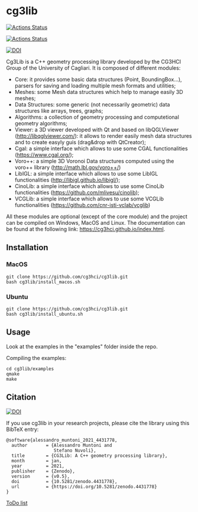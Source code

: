 # cg3lib

[![Actions Status](https://github.com/cg3hci/cg3lib/workflows/UbuntuExamples/badge.svg)](https://github.com/cg3hci/cg3lib/actions)

[![Actions Status](https://github.com/cg3hci/cg3lib/workflows/MacOSExamples/badge.svg)](https://github.com/cg3hci/cg3lib/actions)

[![DOI](https://zenodo.org/badge/DOI/10.5281/zenodo.4431778.svg)](https://doi.org/10.5281/zenodo.4431778)

Cg3Lib is a C++ geometry processing library developed by the CG3HCI Group of the University of Cagliari.
It is composed of different modules:
- Core: it provides some basic data structures (Point, BoundingBox...), parsers for saving and loading multiple mesh formats and utilities;
- Meshes: some Mesh data structures which help to manage easily 3D meshes;
- Data Structures: some generic (not necessarily geometric) data structures like arrays, trees, graphs;
- Algorithms: a collection of geometry processing and computetional geometry algorithms;
- Viewer: a 3D viewer developed with Qt and based on libQGLViewer (http://libqglviewer.com/): it allows to render easily mesh data structures and to create easyly guis (drag&drop with QtCreator);
- Cgal: a simple interface which allows to use some CGAL functionalities (https://www.cgal.org/);
- Voro++: a simple 3D Voronoi Data structures computed using the voro++ library (http://math.lbl.gov/voro++/)
- LibIGL: a simple interface which allows to use some LibIGL functionalities (http://libigl.github.io/libigl/);
- CinoLib: a simple interface which allows to use some CinoLib functionalities (https://github.com/mlivesu/cinolib);
- VCGLib: a simple interface which allows to use some VCGLib functionalities (https://github.com/cnr-isti-vclab/vcglib)

All these modules are optional (except of the core module) and the project can be compiled on Windows, MacOS and Linux.
The documentation can be found at the following link: https://cg3hci.github.io/index.html.


## Installation
### MacOS
```
git clone https://github.com/cg3hci/cg3lib.git
bash cg3lib/install_macos.sh
```

### Ubuntu
```
git clone https://github.com/cg3hci/cg3lib.git
bash cg3lib/install_ubuntu.sh
```
## Usage
Look at the examples in the "examples" folder inside the repo.

Compiling the examples:
```
cd cg3lib/examples
qmake
make
```

## Citation

[![DOI](https://zenodo.org/badge/DOI/10.5281/zenodo.4431778.svg)](https://doi.org/10.5281/zenodo.4431778)

If you use cg3lib in your research projects, please cite the library using this BibTeX entry:

```
@software{alessandro_muntoni_2021_4431778,
  author       = {Alessandro Muntoni and
                  Stefano Nuvoli},
  title        = {CG3Lib: A C++ geometry processing library},
  month        = jan,
  year         = 2021,
  publisher    = {Zenodo},
  version      = {v0.5},
  doi          = {10.5281/zenodo.4431778},
  url          = {https://doi.org/10.5281/zenodo.4431778}
}
```

[ToDo list](TODO.md)
